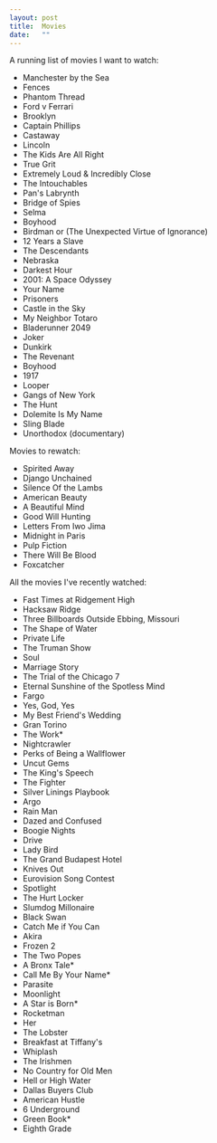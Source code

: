 ```yaml
---
layout: post
title:  Movies
date:   ""
---
```


A running list of movies I want to watch:

- Manchester by the Sea
- Fences
- Phantom Thread
- Ford v Ferrari
- Brooklyn
- Captain Phillips
- Castaway
- Lincoln
- The Kids Are All Right
- True Grit
- Extremely Loud & Incredibly Close
- The Intouchables
- Pan's Labrynth
- Bridge of Spies
- Selma
- Boyhood
- Birdman or (The Unexpected Virtue of Ignorance)
- 12 Years a Slave
- The Descendants
- Nebraska
- Darkest Hour
- 2001: A Space Odyssey
- Your Name
- Prisoners
- Castle in the Sky
- My Neighbor Totaro
- Bladerunner 2049
- Joker
- Dunkirk
- The Revenant
- Boyhood
- 1917
- Looper
- Gangs of New York
- The Hunt
- Dolemite Is My Name
- Sling Blade
- Unorthodox (documentary)


Movies to rewatch:

- Spirited Away
- Django Unchained
- Silence Of the Lambs
- American Beauty
- A Beautiful Mind
- Good Will Hunting
- Letters From Iwo Jima
- Midnight in Paris
- Pulp Fiction
- There Will Be Blood
- Foxcatcher


All the movies I've recently watched:

- Fast Times at Ridgement High
- Hacksaw Ridge
- Three Billboards Outside Ebbing, Missouri
- The Shape of Water
- Private Life
- The Truman Show
- Soul
- Marriage Story
- The Trial of the Chicago 7
- Eternal Sunshine of the Spotless Mind
- Fargo
- Yes, God, Yes
- My Best Friend's Wedding
- Gran Torino
- The Work*
- Nightcrawler
- Perks of Being a Wallflower
- Uncut Gems
- The King's Speech
- The Fighter
- Silver Linings Playbook
- Argo
- Rain Man
- Dazed and Confused
- Boogie Nights
- Drive
- Lady Bird
- The Grand Budapest Hotel
- Knives Out
- Eurovision Song Contest
- Spotlight
- The Hurt Locker
- Slumdog Millonaire
- Black Swan
- Catch Me if You Can
- Akira
- Frozen 2
- The Two Popes
- A Bronx Tale*
- Call Me By Your Name*
- Parasite
- Moonlight
- A Star is Born*
- Rocketman
- Her
- The Lobster
- Breakfast at Tiffany's
- Whiplash
- The Irishmen
- No Country for Old Men
- Hell or High Water
- Dallas Buyers Club
- American Hustle
- 6 Underground
- Green Book*
- Eighth Grade